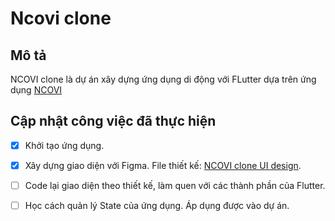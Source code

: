 # Ncovi clone

## Mô tả

NCOVI clone là dự án xây dựng ứng dụng di động với FLutter dựa trên ứng dụng [NCOVI](https://play.google.com/store/apps/details?id=com.vnptit.innovation.ncovi)

## Cập nhật công việc đã thực hiện

- [x] Khởi tạo ứng dụng.
- [x] Xây dựng giao diện với Figma. File thiết kế: [NCOVI clone UI design](https://www.figma.com/file/SttxQFdGUiPALqAbik2EEb/NCOVI-clone).
- [ ] Code lại giao diện theo thiết kế, làm quen với các thành phần của Flutter.
- [ ] Học cách quản lý State của ứng dụng. Áp dụng được vào dự án. 



